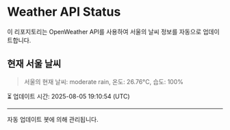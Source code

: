 
# Weather API Status

이 리포지토리는 OpenWeather API를 사용하여 서울의 날씨 정보를 자동으로 업데이트합니다.

## 현재 서울 날씨
> 서울의 현재 날씨: moderate rain, 온도: 26.76°C, 습도: 100%

⏳ 업데이트 시간: 2025-08-05 19:10:54 (UTC)

---
자동 업데이트 봇에 의해 관리됩니다.

